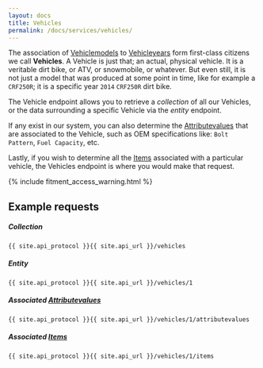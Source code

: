 ```yaml
---
layout: docs
title: Vehicles
permalink: /docs/services/vehicles/
---
```


[var_Attributevalues]: /docs/services/attributes/#attributevalues
[var_Items]: /docs/services/items
[var_Vehiclemodels]: /docs/services/vehiclemodels
[var_Vehicleyears]: /docs/services/vehicleyears

The association of [Vehiclemodels][var_Vehiclemodels] to [Vehicleyears][var_Vehicleyears] form first-class citizens we call **Vehicles**. A Vehicle is just that; an actual, 
physical vehicle. It is a veritable dirt bike, or ATV, or snowmobile, or whatever. But even still, it is not just a model that was produced at some point in time, like for example 
a `CRF250R`; it is a specific year `2014` `CRF250R` dirt bike.

The Vehicle endpoint allows you to retrieve a *collection* of all our Vehicles, or the data surrounding a specific Vehicle via the *entity* endpoint.

If any exist in our system, you can also determine the [Attributevalues][var_Attributevalues] that are associated to the Vehicle, such as OEM specifications like: `Bolt Pattern`, 
`Fuel Capacity`, etc.

Lastly, if you wish to determine all the [Items][var_Items] associated with a particular vehicle, the Vehicles endpoint is where you would make that request.

{% include fitment_access_warning.html %}

## Example requests

##### Collection

```
{{ site.api_protocol }}{{ site.api_url }}/vehicles
```

##### Entity

```
{{ site.api_protocol }}{{ site.api_url }}/vehicles/1
```

##### Associated [Attributevalues][var_Attributevalues]

```
{{ site.api_protocol }}{{ site.api_url }}/vehicles/1/attributevalues
```

##### Associated [Items][var_Items]

```
{{ site.api_protocol }}{{ site.api_url }}/vehicles/1/items
```
